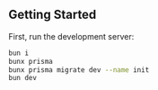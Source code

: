 ## Getting Started

First, run the development server:

```bash
bun i
bunx prisma
bunx prisma migrate dev --name init
bun dev
```

